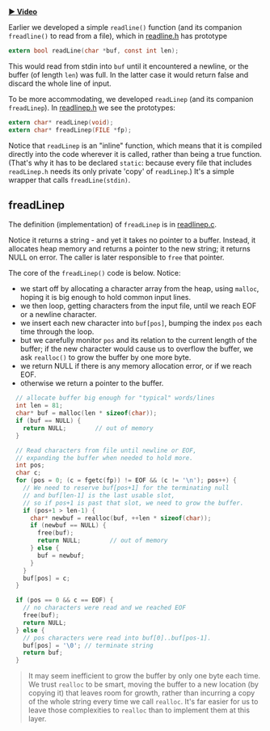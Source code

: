 **[:arrow_forward: Video](https://dartmouth.hosted.panopto.com/Panopto/Pages/Viewer.aspx?id=ddb533aa-1a98-45f1-84d3-ad0a0011f32d)**

Earlier we developed a simple `readline()` function (and its companion `freadline()` to read from a file), which in [readline.h](https://github.com/CS50Dartmouth21FS1/examples/blob/fall21s1/readline.h) has prototype

```c
extern bool readLine(char *buf, const int len);
```

This would read from stdin into `buf` until it encountered a newline, or the buffer (of length `len`) was full.
In the latter case it would return false and discard the whole line of input.

To be more accommodating, we developed `readLinep` (and its companion `freadLinep`).
In [readlinep.h](https://github.com/CS50Dartmouth21FS1/examples/blob/fall21s1/readlinep.h) we see the prototypes:

```c
extern char* readLinep(void);
extern char* freadLinep(FILE *fp);
```

Notice that `readLinep` is an "inline" function, which means that it is compiled directly into the code wherever it is called, rather than being a true function.
(That's why it has to be declared `static`: because every file that includes `readLinep.h` needs its only private 'copy' of `readLinep`.)  It's a simple wrapper that calls `freadLine(stdin)`.

## freadLinep

The definition (implementation) of `freadLinep` is in [readlinep.c](https://github.com/CS50Dartmouth21FS1/examples/blob/fall21s1/readlinep.c).

Notice it returns a string - and yet it takes no pointer to a buffer.
Instead, it allocates heap memory and returns a pointer to the new string; it returns NULL on error.
The caller is later responsible to `free` that pointer.

The core of the `freadLinep()` code is below.
Notice:

* we start off by allocating a character array from the heap, using `malloc`, hoping it is big enough to hold common input lines.
* we then loop, getting characters from the input file, until we reach EOF or a newline character.
* we insert each new character into `buf[pos]`, bumping the index `pos` each time through the loop.
* but we carefully monitor `pos` and its relation to the current length of the buffer; if the new character would cause us to overflow the buffer, we ask `realloc()` to grow the buffer by one more byte.
* we return NULL if there is any memory allocation error, or if we reach EOF.
* otherwise we return a pointer to the buffer.

```c
  // allocate buffer big enough for "typical" words/lines
  int len = 81;
  char* buf = malloc(len * sizeof(char));
  if (buf == NULL) {
    return NULL;        // out of memory
  }

  // Read characters from file until newline or EOF, 
  // expanding the buffer when needed to hold more.
  int pos;
  char c;
  for (pos = 0; (c = fgetc(fp)) != EOF && (c != '\n'); pos++) {
    // We need to reserve buf[pos+1] for the terminating null
    // and buf[len-1] is the last usable slot, 
    // so if pos+1 is past that slot, we need to grow the buffer.
    if (pos+1 > len-1) {
      char* newbuf = realloc(buf, ++len * sizeof(char));
      if (newbuf == NULL) {
        free(buf);
        return NULL;        // out of memory
      } else {
        buf = newbuf;
      }
    }
    buf[pos] = c;
  }

  if (pos == 0 && c == EOF) {
    // no characters were read and we reached EOF
    free(buf);
    return NULL;
  } else {
    // pos characters were read into buf[0]..buf[pos-1].
    buf[pos] = '\0'; // terminate string
    return buf;
  }
```

> It may seem inefficient to grow the buffer by only one byte each time.
We trust `realloc` to be smart, moving the buffer to a new location (by copying it) that leaves room for growth, rather than incurring a copy of the whole string every time we call `realloc`.
It's far easier for us to leave those complexities to `realloc` than to implement them at this layer.

